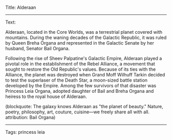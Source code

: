 Title: Alderaan

----

Text:

Alderaan, located in the Core Worlds, was a terrestrial planet covered with mountains. During the waning decades of the Galactic Republic, it was ruled by Queen Breha Organa and represented in the Galactic Senate by her husband, Senator Bail Organa.

Following the rise of Sheev Palpatine's Galactic Empire, Alderaan played a pivotal role in the establishment of the Rebel Alliance, a movement that sought to restore the Old Republic's values. Because of its ties with the Alliance, the planet was destroyed when Grand Moff Wilhuff Tarkin decided to test the superlaser of the Death Star, a moon-sized battle station developed by the Empire. Among the few survivors of that disaster was Princess Leia Organa, adopted daughter of Bail and Breha Organa and heiress to the royal house of Alderaan.

(blockquote: The galaxy knows Alderaan as "the planet of beauty." Nature, poetry, philosophy, art, couture, cuisine—we freely share all with all. attribution: Bail Organa)

----

Tags: princess leia